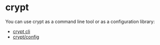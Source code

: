 # crypt

You can use crypt as a command line tool or as a configuration library:

* [crypt cli](bin/crypt)
* [crypt/config](config)
